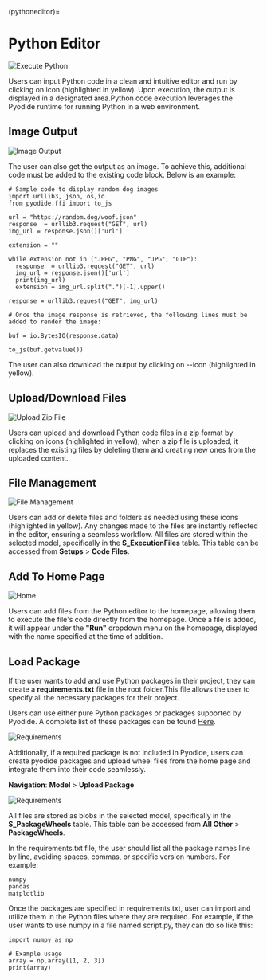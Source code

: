 (pythoneditor)=

# Python Editor

![Execute Python](../images/run_python.png)

Users can input Python code in a clean and intuitive editor and run by clicking on icon (highlighted in yellow). Upon execution, the output is displayed in a designated area.Python code execution leverages the Pyodide runtime for running Python in a web environment.

## Image Output

![Image Output](../images/img_output.png)

The user can also get the output as an image. To achieve this, additional code must be added to the existing code block. Below is an example:

```
# Sample code to display random dog images 
import urllib3, json, os,io
from pyodide.ffi import to_js

url = "https://random.dog/woof.json"
response  = urllib3.request("GET", url)
img_url = response.json()['url']

extension = ""

while extension not in ("JPEG", "PNG", "JPG", "GIF"):
  response  = urllib3.request("GET", url)
  img_url = response.json()['url']
  print(img_url)
  extension = img_url.split(".")[-1].upper()

response = urllib3.request("GET", img_url)

# Once the image response is retrieved, the following lines must be added to render the image:

buf = io.BytesIO(response.data)

to_js(buf.getvalue())

```
The user can also download the output by clicking on --icon (highlighted in yellow).

## Upload/Download Files

![Upload Zip File](../images/upload_zip.png)

Users can upload and download Python code files in a zip format by clicking on icons (highlighted in yellow); when a zip file is uploaded, it replaces the existing files by deleting them and creating new ones from the uploaded content.


## File Management

![File Management](../images/file_management.png)

Users can add or delete files and folders as needed using these icons (highlighted in yellow). Any changes made to the files are instantly reflected in the editor, ensuring a seamless workflow. All files are stored within the selected model, specifically in the **S_ExecutionFiles** table. This table can be accessed from **Setups** > **Code Files**.


## Add To Home Page

![Home](../images/add_home.png)

Users can add files from the Python editor to the homepage, allowing them to execute the file's code directly from the homepage. Once a file is added, it will appear under the **"Run"** dropdown menu on the homepage, displayed with the name specified at the time of addition.


## Load Package

If the user wants to add and use Python packages in their project, they can create a **requirements.txt** file in the root folder.This file allows the user to specify all the necessary packages for their project.

Users can use either pure Python packages or packages supported by Pyodide. A complete list of these packages can be found [Here](https://pyodide.org/en/stable/usage/packages-in-pyodide.html).

![Requirements](../images/requirements.png)

Additionally, if a required package is not included in Pyodide, users can create pyodide packages and upload wheel files from the home page and integrate them into their code seamlessly.

**Navigation**: **Model** > **Upload Package**

![Requirements](../images/upload_package.png)

All files are stored as blobs in the selected model, specifically in the **S_PackageWheels** table. This table can be accessed from **All Other** > **PackageWheels**.

In the requirements.txt file, the user should list all the package names line by line, avoiding spaces, commas, or specific version numbers. For example:

```
numpy
pandas
matplotlib

```
Once the packages are specified in requirements.txt, user can import and utilize them in the Python files where they are required. For example, if the user wants to use numpy in a file named script.py, they can do so like this:

```
import numpy as np

# Example usage
array = np.array([1, 2, 3])
print(array)

```

